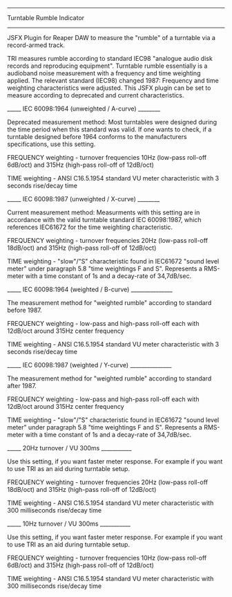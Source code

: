 ****************************************
Turntable Rumble Indicator
****************************************
JSFX Plugin for Reaper DAW to measure the "rumble" of a turntable via a record-armed track.

TRI measures rumble according to standard IEC98 "analogue audio disk records and reproducing equipment". 
Turntable rumble essentially is a audioband noise measurement with a frequency and time weighting applied. 
The relevant standard (IEC98) changed 1987: Frequency and time weighting characteristics were adjusted. 
This JSFX plugin can be set to measure according to deprecated and current characteristics.

_____ IEC 60098:1964 (unweighted / A-curve) ________

Deprecated measurement method: Most turntables were designed during the time period when this standard was valid. If one wants to check, 
if a turntable designed before 1964 conforms to the manufacturers specifications, use this setting.

FREQUENCY weighting - turnover frequencies 10Hz (low-pass roll-off 6dB/oct) and 315Hz (high-pass roll-off of 12dB/oct) 

TIME weighting - ANSI C16.5.1954 standard VU meter characteristic with 3 seconds rise/decay time


_____ IEC 60098:1987 (unweighted / X-curve) ________

Current measurement method: Measurments with this setting are in accordance with the valid turntable standard IEC 60098:1987, 
which references IEC61672 for the time weighting characteristic.

FREQUENCY weighting - turnover frequencies 20Hz (low-pass roll-off 18dB/oct) and 315Hz (high-pass roll-off of 12dB/oct) 

TIME weighting - "slow"/"S" characteristic found in IEC61672 "sound level meter" under paragraph 5.8 "time weightings F and S". 
Represents a RMS-meter with a time constant of 1s and a decay-rate of 34,7dB/sec.


_____ IEC 60098:1964 (weighted / B-curve) _______________

The measurement method for "weighted rumble" according to standard before 1987.

FREQUENCY weighting - low-pass and high-pass roll-off each with 12dB/oct around 315Hz center frequency

TIME weighting - ANSI C16.5.1954 standard VU meter characteristic with 3 seconds rise/decay time


_____ IEC 60098:1987 (weighted / Y-curve) _______________

The measurement method for "weighted rumble" according to standard after 1987.

FREQUENCY weighting - low-pass and high-pass roll-off each with 12dB/oct around 315Hz center frequency

TIME weighting - "slow"/"S" characteristic found in IEC61672 "sound level meter" under paragraph 5.8 "time weightings F and S". 
Represents a RMS-meter with a time constant of 1s and a decay-rate of 34,7dB/sec.


_____ 20Hz turnover / VU 300ms ___________

Use this setting, if you want faster meter response. For example if you want to use TRI as an aid during turntable setup.

FREQUENCY weighting - turnover frequencies 20Hz (low-pass roll-off 18dB/oct) and 315Hz (high-pass roll-off of 12dB/oct) 

TIME weighting - ANSI C16.5.1954 standard VU meter characteristic with 300 milliseconds rise/decay time

_____ 10Hz turnover / VU 300ms ___________

Use this setting, if you want faster meter response. For example if you want to use TRI as an aid during turntable setup.

FREQUENCY weighting - turnover frequencies 10Hz (low-pass roll-off 6dB/oct) and 315Hz (high-pass roll-off of 12dB/oct) 

TIME weighting - ANSI C16.5.1954 standard VU meter characteristic with 300 milliseconds rise/decay time



